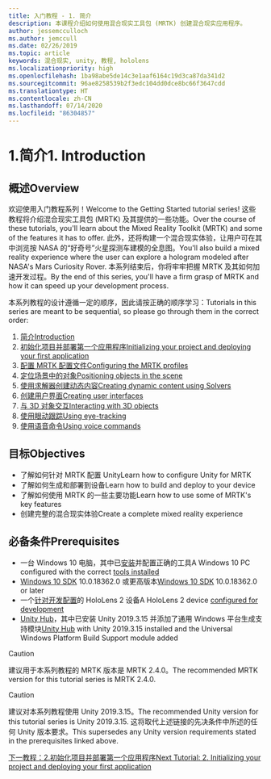 ```yaml
---
title: 入门教程 - 1. 简介
description: 本课程介绍如何使用混合现实工具包 (MRTK) 创建混合现实应用程序。
author: jessemcculloch
ms.author: jemccull
ms.date: 02/26/2019
ms.topic: article
keywords: 混合现实, unity, 教程, hololens
ms.localizationpriority: high
ms.openlocfilehash: 1ba98abe5de14c3e1aaf6164c19d3ca87da341d2
ms.sourcegitcommit: 96ae8258539b2f3edc104dd0dce8bc66f3647cdd
ms.translationtype: HT
ms.contentlocale: zh-CN
ms.lasthandoff: 07/14/2020
ms.locfileid: "86304857"
---
```

# <a name="1-introduction"></a><span data-ttu-id="3a52f-105">1.简介</span><span class="sxs-lookup"><span data-stu-id="3a52f-105">1. Introduction</span></span>

## <a name="overview"></a><span data-ttu-id="3a52f-106">概述</span><span class="sxs-lookup"><span data-stu-id="3a52f-106">Overview</span></span>

<span data-ttu-id="3a52f-107">欢迎使用入门教程系列！</span><span class="sxs-lookup"><span data-stu-id="3a52f-107">Welcome to the Getting Started tutorial series!</span></span> <span data-ttu-id="3a52f-108">这些教程将介绍混合现实工具包 (MRTK) 及其提供的一些功能。</span><span class="sxs-lookup"><span data-stu-id="3a52f-108">Over the course of these tutorials, you'll learn about the Mixed Reality Toolkit (MRTK) and some of the features it has to offer.</span></span> <span data-ttu-id="3a52f-109">此外，还将构建一个混合现实体验，让用户可在其中浏览按 NASA 的“好奇号”火星探测车建模的全息图。</span><span class="sxs-lookup"><span data-stu-id="3a52f-109">You'll also build a mixed reality experience where the user can explore a hologram modeled after NASA's Mars Curiosity Rover.</span></span> <span data-ttu-id="3a52f-110">本系列结束后，你将牢牢把握 MRTK 及其如何加速开发过程。</span><span class="sxs-lookup"><span data-stu-id="3a52f-110">By the end of this series, you'll have a firm grasp of MRTK and how it can speed up your development process.</span></span>

<span data-ttu-id="3a52f-111">本系列教程的设计遵循一定的顺序，因此请按正确的顺序学习：</span><span class="sxs-lookup"><span data-stu-id="3a52f-111">Tutorials in this series are meant to be sequential, so please go through them in the correct order:</span></span>

1. [<span data-ttu-id="3a52f-112">简介</span><span class="sxs-lookup"><span data-stu-id="3a52f-112">Introduction</span></span>](mr-learning-base-01.md)
2. [<span data-ttu-id="3a52f-113">初始化项目并部署第一个应用程序</span><span class="sxs-lookup"><span data-stu-id="3a52f-113">Initializing your project and deploying your first application</span></span>](mr-learning-base-02.md)
3. [<span data-ttu-id="3a52f-114">配置 MRTK 配置文件</span><span class="sxs-lookup"><span data-stu-id="3a52f-114">Configuring the MRTK profiles</span></span>](mr-learning-base-03.md)
4. [<span data-ttu-id="3a52f-115">定位场景中的对象</span><span class="sxs-lookup"><span data-stu-id="3a52f-115">Positioning objects in the scene</span></span>](mr-learning-base-04.md)
5. [<span data-ttu-id="3a52f-116">使用求解器创建动态内容</span><span class="sxs-lookup"><span data-stu-id="3a52f-116">Creating dynamic content using Solvers</span></span>](mr-learning-base-05.md)
6. [<span data-ttu-id="3a52f-117">创建用户界面</span><span class="sxs-lookup"><span data-stu-id="3a52f-117">Creating user interfaces</span></span>](mr-learning-base-06.md)
7. [<span data-ttu-id="3a52f-118">与 3D 对象交互</span><span class="sxs-lookup"><span data-stu-id="3a52f-118">Interacting with 3D objects</span></span>](mr-learning-base-07.md)
8. [<span data-ttu-id="3a52f-119">使用眼动跟踪</span><span class="sxs-lookup"><span data-stu-id="3a52f-119">Using eye-tracking</span></span>](mr-learning-base-08.md)
9. [<span data-ttu-id="3a52f-120">使用语音命令</span><span class="sxs-lookup"><span data-stu-id="3a52f-120">Using voice commands</span></span>](mr-learning-base-09.md)

## <a name="objectives"></a><span data-ttu-id="3a52f-121">目标</span><span class="sxs-lookup"><span data-stu-id="3a52f-121">Objectives</span></span>

* <span data-ttu-id="3a52f-122">了解如何针对 MRTK 配置 Unity</span><span class="sxs-lookup"><span data-stu-id="3a52f-122">Learn how to configure Unity for MRTK</span></span>
* <span data-ttu-id="3a52f-123">了解如何生成和部署到设备</span><span class="sxs-lookup"><span data-stu-id="3a52f-123">Learn how to build and deploy to your device</span></span>
* <span data-ttu-id="3a52f-124">了解如何使用 MRTK 的一些主要功能</span><span class="sxs-lookup"><span data-stu-id="3a52f-124">Learn how to use some of MRTK's key features</span></span>
* <span data-ttu-id="3a52f-125">创建完整的混合现实体验</span><span class="sxs-lookup"><span data-stu-id="3a52f-125">Create a complete mixed reality experience</span></span>

## <a name="prerequisites"></a><span data-ttu-id="3a52f-126">必备条件</span><span class="sxs-lookup"><span data-stu-id="3a52f-126">Prerequisites</span></span>

* <span data-ttu-id="3a52f-127">一台 Windows 10 电脑，其中已[安装](install-the-tools.md)并配置正确的工具</span><span class="sxs-lookup"><span data-stu-id="3a52f-127">A Windows 10 PC configured with the correct [tools installed](install-the-tools.md)</span></span>
* <span data-ttu-id="3a52f-128">[Windows 10 SDK](https://developer.microsoft.com/windows/downloads/windows-10-sdk/) 10.0.18362.0 或更高版本</span><span class="sxs-lookup"><span data-stu-id="3a52f-128">[Windows 10 SDK](https://developer.microsoft.com/windows/downloads/windows-10-sdk/) 10.0.18362.0 or later</span></span>
* <span data-ttu-id="3a52f-129">一个[针对开发配置](using-visual-studio.md#enabling-developer-mode)的 HoloLens 2 设备</span><span class="sxs-lookup"><span data-stu-id="3a52f-129">A HoloLens 2 device [configured for development](using-visual-studio.md#enabling-developer-mode)</span></span>
* <span data-ttu-id="3a52f-130"><a href="https://docs.unity3d.com/Manual/GettingStartedInstallingHub.html" target="_blank">Unity Hub</a>，其中已安装 Unity 2019.3.15 并添加了通用 Windows 平台生成支持模块</span><span class="sxs-lookup"><span data-stu-id="3a52f-130"><a href="https://docs.unity3d.com/Manual/GettingStartedInstallingHub.html" target="_blank">Unity Hub</a> with Unity 2019.3.15 installed and the Universal Windows Platform Build Support module added</span></span>

> [!CAUTION]
> <span data-ttu-id="3a52f-131">建议用于本系列教程的 MRTK 版本是 MRTK 2.4.0。</span><span class="sxs-lookup"><span data-stu-id="3a52f-131">The recommended MRTK version for this tutorial series is MRTK 2.4.0.</span></span>

> [!CAUTION]
> <span data-ttu-id="3a52f-132">建议对本系列教程使用 Unity 2019.3.15。</span><span class="sxs-lookup"><span data-stu-id="3a52f-132">The recommended Unity version for this tutorial series is Unity 2019.3.15.</span></span> <span data-ttu-id="3a52f-133">这将取代上述链接的先决条件中所述的任何 Unity 版本要求。</span><span class="sxs-lookup"><span data-stu-id="3a52f-133">This supersedes any Unity version requirements stated in the prerequisites linked above.</span></span>

[<span data-ttu-id="3a52f-134">下一教程：2.初始化项目并部署第一个应用程序</span><span class="sxs-lookup"><span data-stu-id="3a52f-134">Next Tutorial: 2. Initializing your project and deploying your first application</span></span>](mr-learning-base-02.md)
